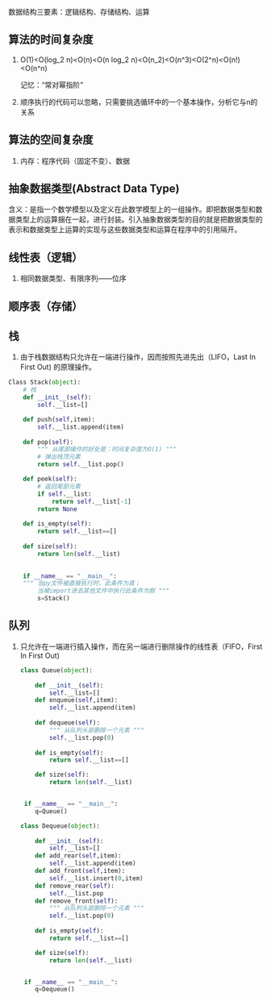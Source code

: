 数据结构三要素：逻辑结构、存储结构、运算

## 算法的时间复杂度

1. O(1)<O(log_2 n)<O(n)<O(n log_2 n)<O(n_2)<O(n^3)<O(2^n)<O(n!)<O(n^n) 

   记忆：“常对幂指阶”

2. 顺序执行的代码可以忽略，只需要挑选循环中的一个基本操作，分析它与n的关系

## 算法的空间复杂度

1. 内存：程序代码（固定不变）、数据



## 抽象数据类型(Abstract Data Type)

含义：是指一个数学模型以及定义在此数学模型上的一组操作。即把数据类型和数据类型上的运算捆在一起，进行封装。引入抽象数据类型的目的就是把数据类型的表示和数据类型上运算的实现与这些数据类型和运算在程序中的引用隔开。

## 线性表（逻辑）

1. 相同数据类型、有限序列——位序

## 顺序表（存储）



## 栈

1. 由于栈数据结构只允许在一端进行操作，因而按照先进先出（LIFO，Last In First Out) 的原理操作。

```python
Class Stack(object):
    # 栈
    def __init__(self):
        self.__list=[]

    def push(self,item):
        self.__list.append(item)
        
    def pop(self):
        """ 从尾部操作的好处是：时间复杂度为O(1) """
        # 弹出栈顶元素
        return self.__list.pop()

    def peek(self):
        # 返回尾部元素
        if self.__list:
            return self.__list[-1]
        return None
        
    def is_empty(self):
        return self.__list==[]
        
    def size(self):
        return len(self.__list)
        

    if __name__ == "__main__":
    """ 当py文件被直接执行时，此条件为真；
        当被import进去其他文件中执行此条件为假 """
        s=Stack()
```



## 队列

1. 只允许在一端进行插入操作，而在另一端进行删除操作的线性表（FIFO，First In First Out)

   ```python
   class Queue(object):
       
       def __init__(self):
           self.__list=[]
       def enqueue(self,item):
           self.__list.append(item)
           
       def dequeue(self):
           """ 从队列头部删除一个元素 """
           self.__list.pop(0)
           
       def is_empty(self):
           return self.__list==[]
   
       def size(self):
           return len(self.__list)
   
   
    if __name__ == "__main__":
       q=Queue()
   ```

   ```python
   class Dequeue(object):
       
       def __init__(self):
           self.__list=[]
       def add_rear(self,item):
           self.__list.append(item)
       def add_front(self,item):
           self.__list.insert(0,item)
       def remove_rear(self):
           self.__list.pop
       def remove_front(self):
           """ 从队列头部删除一个元素 """
           self.__list.pop(0)
           
       def is_empty(self):
           return self.__list==[]
   
       def size(self):
           return len(self.__list)
   
   
    if __name__ == "__main__":
       q=Dequeue()
   ```

   